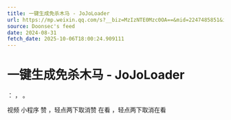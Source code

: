 ```yaml
---
title: 一键生成免杀木马 - JoJoLoader
url: https://mp.weixin.qq.com/s?__biz=MzIzNTE0Mzc0OA==&mid=2247485851&idx=1&sn=cec1bd33fed1ec8be8f2a40943e9f6f5
source: Doonsec's feed
date: 2024-08-31
fetch_date: 2025-10-06T18:00:24.909111
---
```


# 一键生成免杀木马 - JoJoLoader

：
，
。

视频
小程序
赞
，轻点两下取消赞
在看
，轻点两下取消在看